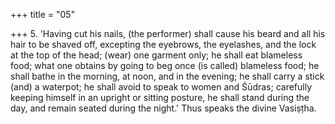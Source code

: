 +++
title = "05"

+++
5. 'Having cut his nails, (the performer) shall cause his beard and all his hair to be shaved off, excepting the eyebrows, the eyelashes, and the lock at the top of the head; (wear) one garment only; he shall eat blameless food; what one obtains by going to beg once (is called) blameless food; he shall bathe in the morning, at noon, and in the evening; he shall carry a stick (and) a waterpot; he shall avoid to speak to women and Śūdras; carefully keeping himself in an upright or sitting posture, he shall stand during the day, and remain seated during the night.' Thus speaks the divine Vasiṣṭha.
